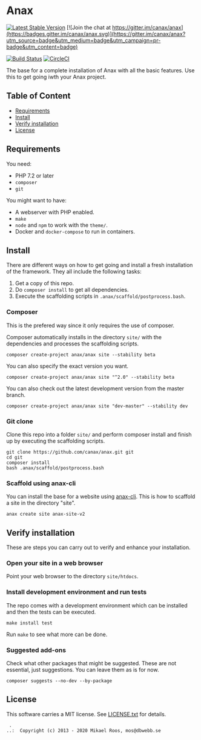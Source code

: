 Anax
=========================

[![Latest Stable Version](https://poser.pugx.org/anax/anax/v/stable)](https://packagist.org/packages/anax/anax)
[![Join the chat at https://gitter.im/canax/anax](https://badges.gitter.im/canax/anax.svg)](https://gitter.im/canax/anax?utm_source=badge&utm_medium=badge&utm_campaign=pr-badge&utm_content=badge)

[![Build Status](https://travis-ci.org/canax/anax.svg?branch=master)](https://travis-ci.org/canax/anax)
[![CircleCI](https://circleci.com/gh/canax/anax.svg?style=svg)](https://circleci.com/gh/canax/anax)

The base for a complete installation of Anax with all the basic features. Use this to get going iwth your Anax project.



Table of Content
------------------

* [Requirements](#Requirements)
* [Install](#Install)
* [Verify installation](#Verify-installation)
* [License](#License)



Requirements
------------------

You need:

* PHP 7.2 or later
* `composer`
* `git`

You might want to have:

* A webserver with PHP enabled.
* `make`
* `node` and `npm` to work with the `theme/`.
* Docker and `docker-compose` to run in containers.



Install
------------------

There are different ways on how to get going and install a fresh installation of the framework. They all include the following tasks:

1. Get a copy of this repo.
1. Do `composer install` to get all dependencies.
1. Execute the scaffolding scripts in `.anax/scaffold/postprocess.bash`.



### Composer

This is the prefered way since it only requires the use of composer.

Composer automatically installs in the directory `site/` with the dependencies and processes the scaffolding scripts.

```
composer create-project anax/anax site --stability beta
```

You can also specify the exact version you want.

```
composer create-project anax/anax site "^2.0" --stability beta
```

You can also check out the latest development version from the master branch.

```
composer create-project anax/anax site "dev-master" --stability dev
```



### Git clone

Clone this repo into a folder `site/` and perform composer install and finish up by executing the scaffolding scripts.

```
git clone https://github.com/canax/anax.git git
cd git
composer install
bash .anax/scaffold/postprocess.bash
```



### Scaffold using anax-cli

You can install the base for a website using [anax-cli](https://github.com/canax/anax-cli). This is how to scaffold a site in the directory "site".

```
anax create site anax-site-v2
```




Verify installation
------------------

These are steps you can carry out to verify and enhance your installation.



### Open your site in a web browser

Point your web browser to the directory `site/htdocs`.



### Install development environment and run tests

The repo comes with a development environment which can be installed and then the tests can be executed.

```
make install test
```

Run `make` to see what more can be done.



### Suggested add-ons

Check what other packages that might be suggested. These are not essential, just suggestions. You can leave them as is for now.

```
composer suggests --no-dev --by-package
```



License
------------------

This software carries a MIT license. See [LICENSE.txt](LICENSE.txt) for details.



```
 .  
..:  Copyright (c) 2013 - 2020 Mikael Roos, mos@dbwebb.se
```
